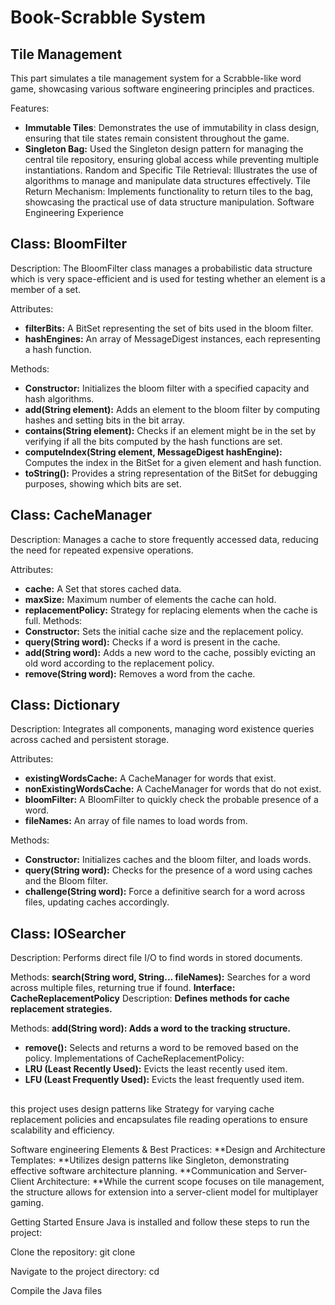 # Book-Scrabble System

## Tile Management 
This part simulates a tile management system for a Scrabble-like word game, showcasing various software engineering principles and practices.

Features:
- **Immutable Tiles**: Demonstrates the use of immutability in class design, ensuring that tile states remain consistent throughout the game. 
- **Singleton Bag:** Used the Singleton design pattern for managing the central tile repository, ensuring global access while preventing multiple instantiations. Random and Specific Tile Retrieval: Illustrates the use of algorithms to manage and manipulate data structures effectively. Tile Return Mechanism: Implements functionality to return tiles to the bag, showcasing the practical use of data structure manipulation. Software Engineering Experience


## Class: BloomFilter
Description:
The BloomFilter class manages a probabilistic data structure which is very space-efficient and is used for testing whether an element is a member of a set.

Attributes:
- **filterBits:** A BitSet representing the set of bits used in the bloom filter.
- **hashEngines:** An array of MessageDigest instances, each representing a hash function.

Methods:
- **Constructor:** Initializes the bloom filter with a specified capacity and hash algorithms.
- **add(String element):** Adds an element to the bloom filter by computing hashes and setting bits in the bit array.
- **contains(String element):** Checks if an element might be in the set by verifying if all the bits computed by the hash functions are set.
- **computeIndex(String element, MessageDigest hashEngine):** Computes the index in the BitSet for a given element and hash function.
- **toString():** Provides a string representation of the BitSet for debugging purposes, showing which bits are set.

## Class: CacheManager
Description:
Manages a cache to store frequently accessed data, reducing the need for repeated expensive operations.

Attributes:
- **cache:** A Set that stores cached data.
- **maxSize:** Maximum number of elements the cache can hold.
- **replacementPolicy:** Strategy for replacing elements when the cache is full.
Methods:
- **Constructor:** Sets the initial cache size and the replacement policy.
- **query(String word):** Checks if a word is present in the cache.
- **add(String word):** Adds a new word to the cache, possibly evicting an old word according to the replacement policy.
- **remove(String word):** Removes a word from the cache.

## Class: Dictionary
Description:
Integrates all components, managing word existence queries across cached and persistent storage.

Attributes:
- **existingWordsCache:** A CacheManager for words that exist.
- **nonExistingWordsCache:** A CacheManager for words that do not exist.
- **bloomFilter:** A BloomFilter to quickly check the probable presence of a word.
- **fileNames:** An array of file names to load words from.

Methods:
- **Constructor:** Initializes caches and the bloom filter, and loads words.
- **query(String word):** Checks for the presence of a word using caches and the Bloom filter.
- **challenge(String word):** Force a definitive search for a word across files, updating caches accordingly.

## Class: IOSearcher
Description:
Performs direct file I/O to find words in stored documents.

Methods:
**search(String word, String... fileNames):** Searches for a word across multiple files, returning true if found.
**Interface: CacheReplacementPolicy**
Description:
**Defines methods for cache replacement strategies.**

Methods:
**add(String word): Adds a word to the tracking structure.**
- **remove():** Selects and returns a word to be removed based on the policy.
Implementations of CacheReplacementPolicy:
- **LRU (Least Recently Used):** Evicts the least recently used item.
- **LFU (Least Frequently Used):** Evicts the least frequently used item.

## 
this project uses design patterns like Strategy for varying cache replacement policies and encapsulates file reading operations to ensure scalability and efficiency.


Software engineering Elements & Best Practices:
**Design and Architecture Templates: **Utilizes design patterns like Singleton, demonstrating effective software architecture planning. **Communication and Server-Client Architecture: **While the current scope focuses on tile management, the structure allows for extension into a server-client model for multiplayer gaming.


Getting Started
Ensure Java is installed and follow these steps to run the project:

Clone the repository:
git clone <repository-url>

Navigate to the project directory:
cd <project-directory>

Compile the Java files


